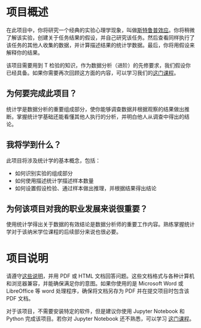 # 项目概述

在此项目中，你将研究一个经典的实验心理学现象，叫做[斯特鲁普效应](https://en.wikipedia.org/wiki/Stroop_effect)。你将稍微了解该实验，创建关于任务结果的假设，并自己研究该任务。然后查看同样执行了该任务的其他人收集的数据，并计算描述结果的统计学数据。最后，你将用假设来解释你的结果。

该项目需要用到 T 检验的知识，作为数据分析（进阶）的先修要求，我们假设你已经具备。如果你需要再次回顾这方面的内容，可以学习我们的[这门课程](https://classroom.udacity.com/courses/ud201)。

## 为何要完成此项目？

统计学是数据分析的重要组成部分，使你能够调查数据并根据观察的结果做出推断。掌握统计学基础还能看懂其他人执行的分析，并明白他人从调查中得出的结论。

## 我将学到什么？

此项目将涉及统计学的基本概念，包括：

- 如何识别实验的组成部分
- 如何使用描述统计学描述样本数量
- 如何设置假设检验、通过样本做出推理，并根据结果得出结论

## 为何该项目对我的职业发展来说很重要？

使用统计学得出关于数据的有效结论是数据分析师的重要工作内容。熟练掌握统计学对于该纳米学位课程的后续部分来说也很必要。

# 项目说明

请遵守[这些说明](https://github.com/udacity/new-dand-advanced-china/blob/master/检验心理学现象/统计学：检验心理学现象.md)，并用 PDF 或 HTML 文档回答问题。这些文档格式与各种计算机和浏览器兼容，并能确保满足你的意图。如果你使用的是 Microsoft Word 或 LibreOffice 等 word 处理程序，确保将文档另存为 PDF 并在提交项目时包含该 PDF 文档。

对于该项目，不需要安装特定的软件，但是建议你使用 Jupyter Notebook 和 Python 完成该项目。若你对 Jupyter Notebook 还不熟悉，可以学习 [这门课程](https://classroom.udacity.com/nanodegrees/nd002-cn-advanced/parts/25558a2b-eb7f-4e2d-9047-9220a5ccd155/modules/e95ca0b1-2716-4f45-bf4b-781653e885e5/lessons/c6a12f2e-63f2-4007-a2c3-dd3e5f06f3cb/concepts/4cdc5a26-1e54-4a69-8eb4-f15e37aaab7b)。